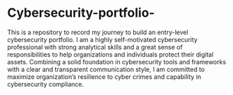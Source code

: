 # Cybersecurity-portfolio-
This is a repository to record my journey to build an entry-level cybersecurity portfolio.
I am a highly self-motivated cybersecurity professional with strong analytical skills and a great sense of responsibilities to help organizations and individuals protect their digital assets. Combining a solid foundation in cybersecurity tools and frameworks with a clear and transparent communication style, I am committed to maximize organization’s resilience to cyber crimes and capability in cybersecurity compliance. 

